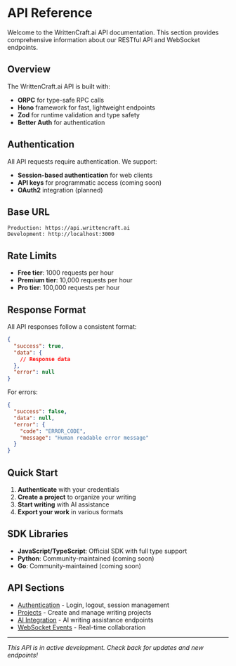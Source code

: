 # API Reference

Welcome to the WrittenCraft.ai API documentation. This section provides comprehensive information about our RESTful API and WebSocket endpoints.

## Overview

The WrittenCraft.ai API is built with:
- **ORPC** for type-safe RPC calls
- **Hono** framework for fast, lightweight endpoints
- **Zod** for runtime validation and type safety
- **Better Auth** for authentication

## Authentication

All API requests require authentication. We support:
- **Session-based authentication** for web clients
- **API keys** for programmatic access (coming soon)
- **OAuth2** integration (planned)

## Base URL

```
Production: https://api.writtencraft.ai
Development: http://localhost:3000
```

## Rate Limits

- **Free tier**: 1000 requests per hour
- **Premium tier**: 10,000 requests per hour
- **Pro tier**: 100,000 requests per hour

## Response Format

All API responses follow a consistent format:

```json
{
  "success": true,
  "data": {
    // Response data
  },
  "error": null
}
```

For errors:

```json
{
  "success": false,
  "data": null,
  "error": {
    "code": "ERROR_CODE",
    "message": "Human readable error message"
  }
}
```

## Quick Start

1. **Authenticate** with your credentials
2. **Create a project** to organize your writing
3. **Start writing** with AI assistance
4. **Export your work** in various formats

## SDK Libraries

- **JavaScript/TypeScript**: Official SDK with full type support
- **Python**: Community-maintained (coming soon)
- **Go**: Community-maintained (coming soon)

## API Sections

- [Authentication](./auth.md) - Login, logout, session management
- [Projects](./projects.md) - Create and manage writing projects
- [AI Integration](./ai.md) - AI writing assistance endpoints
- [WebSocket Events](./websocket.md) - Real-time collaboration

---

*This API is in active development. Check back for updates and new endpoints!*